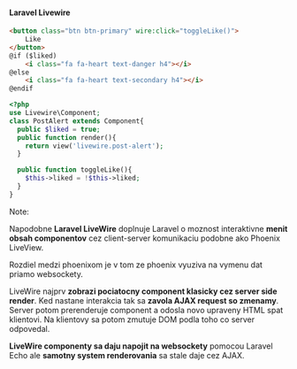 #### Laravel Livewire

```html
<button class="btn btn-primary" wire:click="toggleLike()">
    Like
</button>
@if ($liked)
    <i class="fa fa-heart text-danger h4"></i>
@else
    <i class="fa fa-heart text-secondary h4"></i>
@endif
```

```php
<?php
use Livewire\Component;
class PostAlert extends Component{
  public $liked = true;
  public function render(){
    return view('livewire.post-alert');
  }

  public function toggleLike(){
    $this->liked = !$this->liked;
  }
}
```

Note:

Napodobne **Laravel LiveWire** doplnuje Laravel o moznost interaktivne **menit obsah componentov** cez client-server komunikaciu podobne ako Phoenix LiveView.

Rozdiel medzi phoenixom je v tom ze phoenix vyuziva na vymenu dat priamo websockety.

LiveWire najprv **zobrazi pociatocny component klasicky cez server side render**. Ked nastane interakcia tak sa **zavola AJAX request so zmenamy**. Server potom prerenderuje component a odosla novo upraveny HTML spat klientovi. 
Na klientovy sa potom zmutuje DOM podla toho co server odpovedal.

**LiveWire componenty sa daju napojit na websockety** pomocou Laravel Echo ale **samotny system renderovania** sa stale daje cez AJAX.
